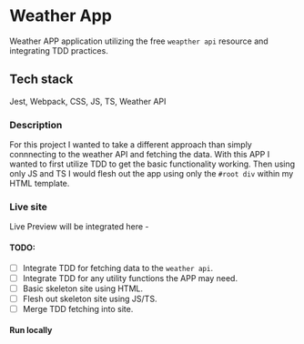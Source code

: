 # Weather App

Weather APP application utilizing the free `weapther api` resource and integrating TDD practices.

## Tech stack

Jest, Webpack, CSS, JS, TS, Weather API

### Description

For this project I wanted to take a different approach than simply connnecting to the weather API and fetching the data.
With this APP I wanted to first utilize TDD to get the basic functionality working. Then using only JS and TS I would flesh
out the app using only the `#root div` within my HTML template.

### Live site

Live Preview will be integrated here -

#### TODO:

- [ ]  Integrate TDD for fetching data to the `weather api`.
- [ ]  Integrate TDD for any utility functions the APP may need.
- [ ]  Basic skeleton site using HTML.
- [ ]  Flesh out skeleton site using JS/TS.
- [ ]  Merge TDD fetching into site.

#### Run locally
